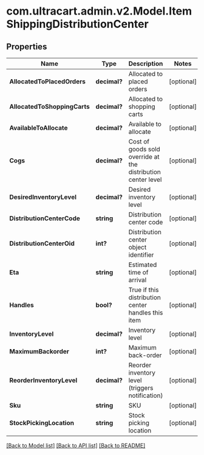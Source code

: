 # com.ultracart.admin.v2.Model.ItemShippingDistributionCenter
## Properties

Name | Type | Description | Notes
------------ | ------------- | ------------- | -------------
**AllocatedToPlacedOrders** | **decimal?** | Allocated to placed orders | [optional] 
**AllocatedToShoppingCarts** | **decimal?** | Allocated to shopping carts | [optional] 
**AvailableToAllocate** | **decimal?** | Available to allocate | [optional] 
**Cogs** | **decimal?** | Cost of goods sold override at the distribution center level | [optional] 
**DesiredInventoryLevel** | **decimal?** | Desired inventory level | [optional] 
**DistributionCenterCode** | **string** | Distribution center code | [optional] 
**DistributionCenterOid** | **int?** | Distribution center object identifier | [optional] 
**Eta** | **string** | Estimated time of arrival | [optional] 
**Handles** | **bool?** | True if this distribution center handles this item | [optional] 
**InventoryLevel** | **decimal?** | Inventory level | [optional] 
**MaximumBackorder** | **int?** | Maximum back-order | [optional] 
**ReorderInventoryLevel** | **decimal?** | Reorder inventory level (triggers notification) | [optional] 
**Sku** | **string** | SKU | [optional] 
**StockPickingLocation** | **string** | Stock picking location | [optional] 


[[Back to Model list]](../README.md#documentation-for-models) [[Back to API list]](../README.md#documentation-for-api-endpoints) [[Back to README]](../README.md)

